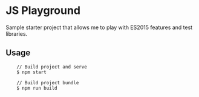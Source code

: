 # JS Playground

Sample starter project that allows me to play with ES2015 features and test libraries.

## Usage

```
    // Build project and serve
    $ npm start

    // Build project bundle
    $ npm run build
```
